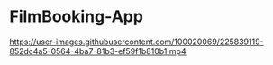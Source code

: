 # FilmBooking-App
https://user-images.githubusercontent.com/100020069/225839119-852dc4a5-0564-4ba7-81b3-ef59f1b810b1.mp4
